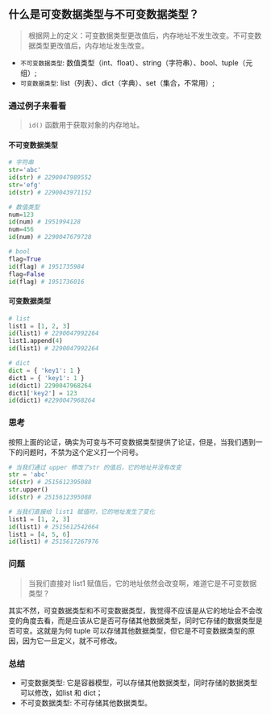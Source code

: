 ## 什么是可变数据类型与不可变数据类型？
> 根据网上的定义：可变数据类型更改值后，内存地址不发生改变。不可变数据类型更改值后，内存地址发生改变。

* `不可变数据类型`: 数值类型（int、float）、string（字符串）、bool、tuple（元组）;
* `可变数据类型`: list（列表）、dict（字典）、set（集合，不常用）;


### 通过例子来看看
> `id()` 函数用于获取对象的内存地址。
#### 不可变数据类型
```py
# 字符串
str='abc'
id(str) # 2290047989552
str='efg'
id(str) # 2290043971152

# 数值类型
num=123
id(num) # 1951994128
num=456
id(num) # 2290047679728

# bool
flag=True
id(flag) # 1951735984
flag=False
id(flag) # 1951736016
```

#### 可变数据类型
```py
# list
list1 = [1, 2, 3]   
id(list1) # 2290047992264
list1.append(4)   
id(list1) # 2290047992264

# dict
dict = { 'key1': 1 }
dict1 = { 'key1': 1 } 
id(dict1) 2290047968264
dict1['key2'] = 123
id(dict1) #2290047968264
```
### 思考
按照上面的论证，确实为可变与不可变数据类型提供了论证，但是，当我们遇到一下的问题时，不禁为这个定义打一个问号。
```py
# 当我们通过 upper 修改了str 的值后，它的地址并没有改变
str = 'abc'
id(str) # 2515612395088
str.upper()
id(str) # 2515612395088

# 当我们直接给 list1 赋值时，它的地址发生了变化
list1 = [1, 2, 3] 
id(list1) # 2515612542664
list1 = [4, 5, 6] 
id(list1) # 2515617267976
```
### 问题
> 当我们直接对 list1 赋值后，它的地址依然会改变啊，难道它是不可变数据类型？

其实不然，可变数据类型和不可变数据类型，我觉得不应该是从它的地址会不会改变的角度去看，而是应该从它是否可存储其他数据类型，同时它存储的数据类型是否可变。这就是为何 tuple 可以存储其他数据类型，但它是不可变数据类型的原因，因为它一旦定义，就不可修改。

### 总结
* 可变数据类型: 它是容器模型，可以存储其他数据类型，同时存储的数据类型可以修改，如list 和 dict；
* 不可变数据类型: 不可存储其他数据类型。